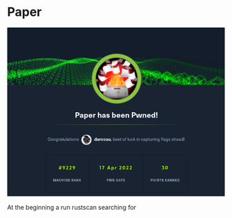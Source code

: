 # Paper

![](../../../.gitbook/assets/paper.png)

At the beginning a run rustscan searching for&#x20;
